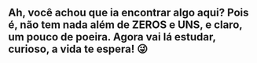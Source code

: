 ## Ah, você achou que ia encontrar algo aqui? Pois é, não tem nada além de ZEROS e UNS, e claro, um pouco de poeira. Agora vai lá estudar, curioso, a vida te espera! 😜
